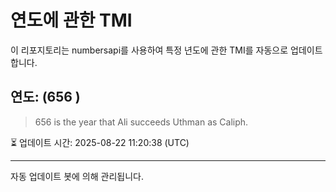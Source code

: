 
# 연도에 관한 TMI

이 리포지토리는 numbersapi를 사용하여 특정 년도에 관한 TMI를 자동으로 업데이트합니다.

## 연도: (656 )
> 656 is the year that Ali succeeds Uthman as Caliph.

⏳ 업데이트 시간: 2025-08-22 11:20:38 (UTC)

---
자동 업데이트 봇에 의해 관리됩니다.

